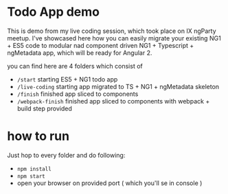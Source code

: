 # Todo App demo

This is demo from my live coding session, which took place on IX ngParty meetup.
I've showcased here how you can easily migrate your existing NG1 + ES5 code to
modular nad component driven NG1 + Typescript + ngMetadata app, which will be ready for Angular 2.

you can find here are 4 folders which consist of

- `/start` starting ES5 + NG1 todo app
- `/live-coding` starting app migrated to TS + NG1 + ngMetadata skeleton
- `/finish` finished app sliced to components
- `/webpack-finish` finished app sliced to components with webpack + build step provided

# how to run

Just hop to every folder and do following:

- `npm install`
- `npm start`
- open your browser on provided port ( which you'll se in console )

 